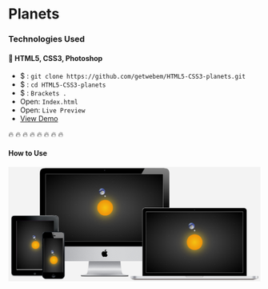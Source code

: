 # Planets
### Technologies Used
####   :rocket:  HTML5, CSS3, Photoshop
 - $ :  `git clone https://github.com/getwebem/HTML5-CSS3-planets.git`
 - $ :  `cd HTML5-CSS3-planets`
 - $ :  `Brackets .`
 - Open:  `Index.html`
 - Open:  `Live Preview`  
 - [View Demo](http://getwebem.com/planets-orbits/)  

:fire: :fire: :fire: :fire: :fire: :fire: :fire: :fire:
#### How to Use 
![pic1](https://raw.githubusercontent.com/getwebem/README/master/planets-orbits/Screen%20Shot%202017-08-07%20at%2015.53.53.png)
<br/><br/>
